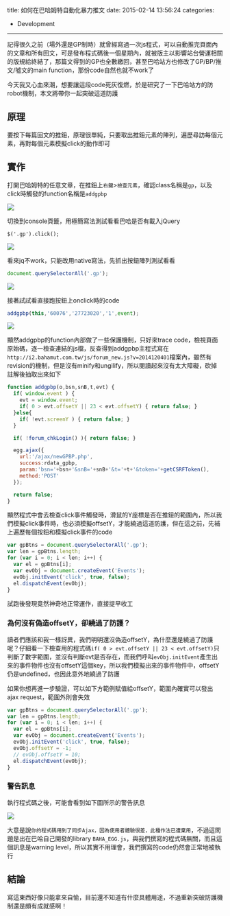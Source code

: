 title: 如何在巴哈姆特自動化暴力推文
date: 2015-02-14 13:56:24
categories:
  - Development
---

記得很久之前（場外還是GP制時）就曾經寫過一次js程式，可以自動推完頁面內的文章和所有回文，可是發布程式碼後一個星期內，就被版主以影響站台營運相關的版規給終結了，那篇文得到的GP也全數繳回，甚至巴哈站方也修改了GP/BP/推文/噓文的main function，那份code自然也就不work了

今天我又心血來潮，想要讓這段code死灰復燃，於是研究了一下巴哈站方的防robot機制，本文將帶你一起突破這道防護

<!--more-->

## 原理

要按下每篇回文的推鈕，原理很單純，只要取出推鈕元素的陣列，遍歷尋訪每個元素，再對每個元素模擬click的動作即可

## 實作

打開巴哈姆特的任意文章，在推鈕上`右鍵`>`檢查元素`，確認class名稱是`gp`，以及click時觸發的function名稱是`addgpbp`

![](檢查元素.png)

切換到console頁籤，用極簡寫法測試看看巴哈是否有載入jQuery

```
$('.gp').click();
```

![](jQuery寫法.png)

看來jq不work，只能改用native寫法，先抓出按鈕陣列測試看看

```js
document.querySelectorAll('.gp');
```

![](元素陣列.png)

接著試試看直接跑按鈕上onclick時的code

```js
addgpbp(this,'60076','27723020','1',event);
```

![](直接onclick.png)

顯然addgpbp的function內部做了一些保護機制，只好來trace code，檢視頁面原始碼，逐一檢查連結的js檔，反查得到addgpbp主程式寫在`http://i2.bahamut.com.tw/js/forum_new.js?v=2014120401`檔案內，雖然有revision的機制，但是沒有minify和ungilify，所以閱讀起來沒有太大障礙，砍掉註解後抽取出來如下

```js
function addgpbp(o,bsn,snB,t,evt) {
  if( window.event ) {
    evt = window.event;
    if( 0 > evt.offsetY || 23 < evt.offsetY) { return false; }
  }else{
    if( !evt.screenY ) { return false; }
  }

  if( !forum_chkLogin() ){ return false; }

  egg.ajax({
    url:'/ajax/newGPBP.php',
    success:rdata_gpbp,
    param:'bsn='+bsn+'&snB='+snB+'&t='+t+'&token='+getCSRFToken(),
    method:'POST'
  });

  return false; 
}
```

顯然程式中會去檢查click事件觸發時，滑鼠的Y座標是否在推鈕的範圍內，所以我們模擬click事件時，也必須模擬offsetY，才能繞過這道防護，但在這之前，先補上遍歷每個按鈕和模擬click事件的code

```js
var gpBtns = document.querySelectorAll('.gp');
var len = gpBtns.length;
for (var i = 0; i < len; i++) {
  var el = gpBtns[i];
  var evObj = document.createEvent('Events');
  evObj.initEvent('click', true, false);
  el.dispatchEvent(evObj);
}
```

試跑後發現竟然神奇地正常運作，直接提早收工

### 為何沒有偽造offsetY，卻繞過了防護？

讀者們應該和我一樣訝異，我們明明還沒偽造offsetY，為什麼還是繞過了防護呢？仔細看一下檢查用的程式碼`if( 0 > evt.offsetY || 23 < evt.offsetY)`只判斷了數字範圍，並沒有判斷evt是否存在，而我們呼叫`evObj.initEvent`產生出來的事件物件也沒有offsetY這個key，所以我們模擬出來的事件物件中，offsetY仍是undefined，也因此意外地繞過了防護

如果你想再進一步驗證，可以如下方範例賦值給offsetY，範圍內確實可以發出ajax request，範圍外則會失效

```js
var gpBtns = document.querySelectorAll('.gp');
var len = gpBtns.length;
for (var i = 0; i < len; i++) {
  var el = gpBtns[i];
  var evObj = document.createEvent('Events');
  evObj.initEvent('click', true, false);
  evObj.offsetY = -1;
  // evObj.offsetY = 10;
  el.dispatchEvent(evObj);
}
```

### 警告訊息

執行程式碼之後，可能會看到如下圖所示的警告訊息

![](warning.png)

大意是說`你的程式碼用到了同步Ajax，因為使用者體驗很差，此種作法已遭棄用`，不過這問題是出在巴哈自己開發的library `BAHA_EGG.js`，與我們撰寫的程式碼無關，而且這個訊息是warning level，所以其實不用理會，我們撰寫的code仍然會正常地被執行

## 結論

寫這東西好像只能拿來自愉，目前還不知道有什麼具體用途，不過重新突破防護機制還是頗有成就感啊！
